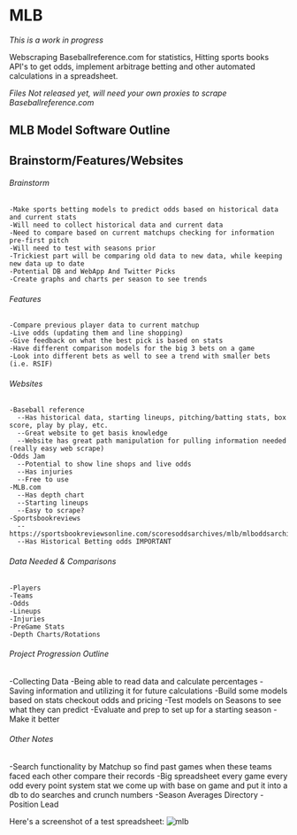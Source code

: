 # MLB

*This is a work in progress*

Webscraping Baseballreference.com for statistics, Hitting sports books API's to get odds, implement arbitrage betting and other automated calculations in a spreadsheet.

*Files Not released yet, will need your own proxies to scrape Baseballreference.com*




## MLB Model Software Outline

## Brainstorm/Features/Websites
###### Brainstorm
    -Make sports betting models to predict odds based on historical data and current stats
    -Will need to collect historical data and current data
    -Need to compare based on current matchups checking for information pre-first pitch
    -Will need to test with seasons prior
    -Trickiest part will be comparing old data to new data, while keeping new data up to date
    -Potential DB and WebApp And Twitter Picks
    -Create graphs and charts per season to see trends
 ###### Features
    -Compare previous player data to current matchup
    -Live odds (updating them and line shopping)
    -Give feedback on what the best pick is based on stats
    -Have different comparison models for the big 3 bets on a game
    -Look into different bets as well to see a trend with smaller bets (i.e. RSIF)
 ###### Websites
    -Baseball reference
      --Has historical data, starting lineups, pitching/batting stats, box score, play by play, etc.
      --Great website to get basis knowledge
      --Website has great path manipulation for pulling information needed (really easy web scrape)
    -Odds Jam
      --Potential to show line shops and live odds
      --Has injuries
      --Free to use
    -MLB.com
      --Has depth chart
      --Starting lineups
      --Easy to scrape?
    -Sportsbookreviews
      --https://sportsbookreviewsonline.com/scoresoddsarchives/mlb/mlboddsarchives.htm
      --Has Historical Betting odds IMPORTANT
  ###### Data Needed & Comparisons
    -Players
    -Teams
    -Odds
    -Lineups
    -Injuries
    -PreGame Stats
    -Depth Charts/Rotations


###### Project Progression Outline
  -Collecting Data
  -Being able to read data and calculate percentages
  -Saving information and utilizing it for future calculations
  -Build some models based on stats checkout odds and pricing
  -Test models on Seasons to see what they can predict
  -Evaluate and prep to set up for a starting season
  -Make it better

###### Other Notes
  -Search functionality by Matchup so find past games when these teams faced each other compare their records
  -Big spreadsheet every game every odd every point system stat we come up with base on game and put it into a db to do searches and crunch numbers
  -Season Averages Directory
  -Position Lead

Here's a screenshot of a test spreadsheet:
![mlb](https://user-images.githubusercontent.com/52512047/218917221-d0a55f19-0e8f-43ac-8517-dd4f5d431008.png)

